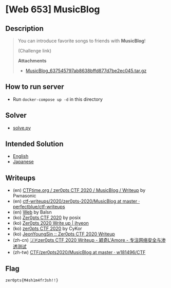 # [Web 653] MusicBlog
## Description
> You can introduce favorite songs to friends with **MusicBlog**!
> 
> (Challenge link)
> 
> **Attachments**
> - [MusicBlog_637545797ab8638bffd877d7be2ec045.tar.gz](distfiles/MusicBlog_637545797ab8638bffd877d7be2ec045.tar.gz)

## How to run server
- Run `docker-compose up -d` in this directory

## Solver
- [solve.py](solution/solve.py)

## Intended Solution
- [English](https://hackmd.io/@st98/Hy1PrPWBI)
- [Japanese](https://st98.github.io/diary/posts/2020-03-09-zer0pts-ctf-2020.html#web-653-musicblog)

## Writeups
- (en) [CTFtime.org / zer0pts CTF 2020 / MusicBlog / Writeup](https://ctftime.org/writeup/18604) by Pwnasonic
- (en) [ctf-writeups/2020/zer0pts-2020/MusicBlog at master · perfectblue/ctf-writeups](https://github.com/perfectblue/ctf-writeups/tree/master/2020/zer0pts-2020/MusicBlog)
- (en) [Web](https://balsn.tw/ctf_writeup/20200307-zer0ptsctf/#musicblog) by Balsn
- (ko) [Zer0pts CTF 2020](https://blog.rwx.kr/zer0pts-CTF-2020/#653pts-MusicBlog-2nd-solve) by posix
- (ko) [Zer0pts 2020 Write up | jhyeon](https://blog.jhyeon.xyz/ctf,%20writeup/2020/03/09/zer0ctf/#web-music-blog653-pt)
- (ko) [zer0pts CTF 2020](https://www.notion.so/zer0pts-CTF-2020-1a06b72016434b6aa986a6fd71a8be1a) by CyKor
- (ko) [JeonYoungSin :: Zer0pts CTF 2020 Writeup](https://jeonyoungsin.tistory.com/1102)
- (zh-cn) [🇯🇵zer0pts CTF 2020 Writeup - 颖奇L'Amore - 专注网络安全与渗透测试](https://www.gem-love.com/ctf/1898.html#MusicBlog_653pt)
- (zh-tw) [CTF/zer0pts2020/MusicBlog at master · w181496/CTF](https://github.com/w181496/CTF/tree/master/zer0pts2020/MusicBlog)

## Flag
```
zer0pts{M4sh1m4fr3sh!!}
```